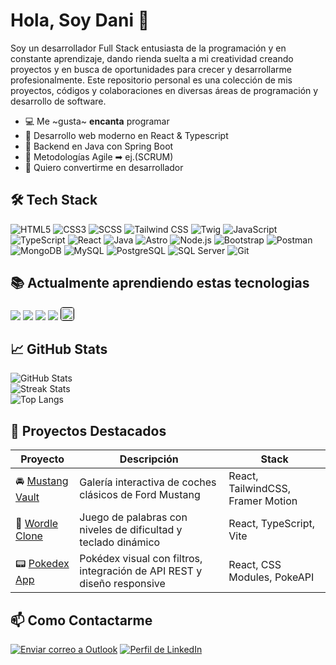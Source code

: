 # Hola, Soy Dani 👋

Soy un desarrollador Full Stack entusiasta de la programación y en constante aprendizaje, dando rienda suelta a mi creatividad creando proyectos y en busca de oportunidades para crecer y desarrollarme profesionalmente. Este repositorio personal es una colección de mis proyectos, códigos y colaboraciones en diversas áreas de programación y desarrollo de software.

- 💻 Me ~gusta~ **encanta** programar
- 📗 Desarrollo web moderno en React & Typescript
- 🧰 Backend en Java con Spring Boot
- 🔧 Metodologías Agile ➡ ej.(SCRUM)
- 🙌 Quiero convertirme en desarrollador

## 🛠️ Tech Stack

<!-- ===== Tech Stack badges (no clicables) ===== -->
<p>
  <!-- Front-end -->
  <picture><img src="https://img.shields.io/badge/-HTML5-E34F26?style=flat&logo=html5&logoColor=white"                    alt="HTML5"        /></picture>
  <picture><img src="https://custom-icon-badges.demolab.com/badge/-CSS3-1572B6?logo=css-wh-3&amp;logoColor=white&amp;style=flat" alt="CSS3" /></picture>
  <picture><img src="https://img.shields.io/badge/-SCSS-CC6699?style=flat&logo=sass&logoColor=white"                      alt="SCSS"         /></picture>
  <picture><img src="https://img.shields.io/badge/-Tailwind%20CSS-38B2AC?style=flat&logo=tailwind-css&logoColor=white"    alt="Tailwind CSS" /></picture>
  <picture><img src="https://custom-icon-badges.demolab.com/badge/Twig-c1d026?logo=twig&amp;logoColor=black&amp;style=flat" alt="Twig" /></picture>
  <picture><img src="https://img.shields.io/badge/-JavaScript-F7DF1E?style=flat&logo=javascript&logoColor=black"          alt="JavaScript"  /></picture>
  <picture><img src="https://img.shields.io/badge/-TypeScript-3178C6?style=flat&logo=typescript&logoColor=white"          alt="TypeScript"  /></picture>
  <picture><img src="https://img.shields.io/badge/-React-66CCFF?style=flat&logo=react&logoColor=black"                    alt="React"        /></picture>
  <picture><img src="https://custom-icon-badges.demolab.com/badge/Java-F8981D?logo=oracle-java&amp;logoColor=white&amp;style=flat" alt="Java" /></picture>
  <picture><img src="https://img.shields.io/badge/-Astro-9F6FFF?style=flat&logo=astro&logoColor=white"                    alt="Astro"        /></picture>
  <picture><img src="https://img.shields.io/badge/-Nodejs-339933?style=flat&logo=node.js&logoColor=white"                 alt="Node.js"      /></picture>
  <picture><img src="https://img.shields.io/badge/-Bootstrap-563D7C?style=flat&logo=bootstrap&logoColor=white"            alt="Bootstrap"    /></picture>
  <picture><img src="https://img.shields.io/badge/-Postman-FF6C37?style=flat&logo=postman&logoColor=white"                alt="Postman"      /></picture>
  <picture><img src="https://img.shields.io/badge/-MongoDB-47A248?style=flat&logo=mongodb&logoColor=white"                alt="MongoDB"      /></picture>
  <picture><img src="https://custom-icon-badges.demolab.com/badge/MySQL-4479A1?logo=mysql-icon&logoColor=white&style=flat" alt="MySQL" style="pointer-events:none;"></picture>
  <picture><img src="https://img.shields.io/badge/-PostgreSQL-336791?style=flat&logo=postgresql&logoColor=white"          alt="PostgreSQL"   /></picture>
  <picture><img src="https://custom-icon-badges.demolab.com/badge/SQL%20Server-CC2927?logo=icons8-microsoft-sql-server&amp;logoColor=white&amp;style=flat" alt="SQL Server" /><picture>
  <picture><img src="https://img.shields.io/badge/-Git-F05032?style=flat&logo=git&logoColor=white"                        alt="Git"          /></picture>
</p>


## 📚 Actualmente aprendiendo estas tecnologias 

<p>

  <picture><img src="https://img.shields.io/badge/-Angular-DD0031?style=flat&logo=Angular&logoColor=white"></picture>
  <picture><img src="https://img.shields.io/badge/-Python-3776AB?style=flat&logo=Python&logoColor=white"></picture>
  <picture><img src="https://img.shields.io/badge/-Kotlin-%237F52FF?style=flat&logo=Kotlin&logoColor=white"></picture>
  <picture><img src="https://img.shields.io/badge/-PHP-777BB4?style=flat&logo=php&logoColor=white"></picture>
  <picture><img src="https://img.shields.io/badge/-Symfony-FFFFFF?style=flat&logo=symfony&logoColor=000000" alt="Symfony badge" height="20" style="border:1px solid #000; border-radius:4px;"></picture>

</p>

## 📈 GitHub Stats

<img src="https://github-readme-stats.vercel.app/api?username=danisanchez21&show_icons=true&theme=dark" alt="GitHub Stats" />
<br />
<img src="https://github-readme-streak-stats.herokuapp.com/?user=danisanchez21&theme=dark&cache_seconds=14400" alt="Streak Stats"/>
<br />
<img src="https://github-readme-stats.vercel.app/api/top-langs/?username=danisanchez21&theme=dark&layout=compact&langs_count=8" alt="Top Langs" />

<!--START_SECTION:waka-->

## 🧱 Proyectos Destacados

| Proyecto | Descripción | Stack |
|---------|-------------|-------|
| 🚘 [Mustang Vault](https://github.com/danisanchez21/mustang-vault) | Galería interactiva de coches clásicos de Ford Mustang | React, TailwindCSS, Framer Motion |
| 🧩 [Wordle Clone](https://github.com/danisanchez21/palabra-del-dia-react-ts) | Juego de palabras con niveles de dificultad y teclado dinámico | React, TypeScript, Vite |
| 📟 [Pokedex App](https://github.com/danisanchez21/pokedex-ts) | Pokédex visual con filtros, integración de API REST y diseño responsive | React, CSS Modules, PokeAPI |

<!--END_SECTION:waka-->

## 📫 Como Contactarme

<a href="mailto:danisanchez.a@outlook.com"><img src="https://custom-icon-badges.demolab.com/badge/Microsoft%20Outlook-0078D4?style=flat&amp;logo=outlook&amp;logoColor=white" alt="Enviar correo a Outlook" style="pointer-events:none;"></a>
<a href="https://www.linkedin.com/in/dani-sanchez-aranega/"><img src="https://custom-icon-badges.demolab.com/badge/LinkedIn-0077B5?style=flat&amp;logo=linkedin-s&amp;logoColor=white" alt="Perfil de LinkedIn" style="pointer-events:none;"></a>

 
